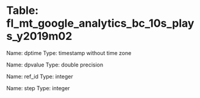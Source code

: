 Table: fl_mt_google_analytics_bc_10s_plays_y2019m02
===================================================

Name: dptime
Type: timestamp without time zone

Name: dpvalue
Type: double precision

Name: ref_id
Type: integer

Name: step
Type: integer

